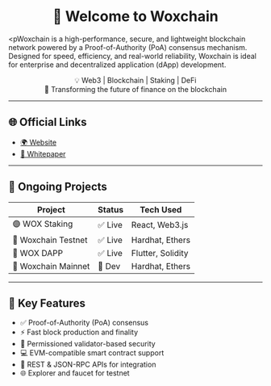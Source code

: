 <h1 align="center">👋 Welcome to Woxchain</h1>

<pWoxchain is a high-performance, secure, and lightweight blockchain network powered by a Proof-of-Authority (PoA) consensus mechanism. Designed for speed, efficiency, and real-world reliability, Woxchain is ideal for enterprise and decentralized application (dApp) development. </p>

<p align="center">
  💡 Web3 | Blockchain | Staking | DeFi <br/>
  🚀 Transforming the future of finance on the blockchain
</p>

---

## 🌐 Official Links
- [🌍 Website](https://woxchain.com)
- [📄 Whitepaper](https://woxchain.io/whitepaper.pdf)
  
---

## 🚧 Ongoing Projects

| Project        | Status  | Tech Used       |
|---------------|---------|-----------------|
| 🟣 WOX Staking | ✅ Live | React, Web3.js  |
| 🧪 Woxchain Testnet | ✅ Live | Hardhat, Ethers |
| 💼 WOX DAPP  | ✅ Live | Flutter, Solidity |
| 🧪 Woxchain Mainnet | 🔨 Dev | Hardhat, Ethers |


---

## 🚀 Key Features

- ✅ Proof-of-Authority (PoA) consensus
- ⚡️ Fast block production and finality
- 🔐 Permissioned validator-based security
- 💻 EVM-compatible smart contract support
- 📡 REST & JSON-RPC APIs for integration
- 🌐 Explorer and faucet for testnet
